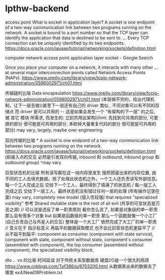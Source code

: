# lpthw-backend

access point
What is socket in application layer?
A socket is one endpoint of a two-way communication link between two programs running on the network. A socket is bound to a port number so that the TCP layer can identify the application that data is destined to be sent to. ... Every TCP connection can be uniquely identified by its two endpoints.
https://docs.oracle.com/javase/tutorial/networking/sockets/definition.html

computer network access point application layer socket - Google Search

Once you place your computer on a network, it interacts with many other ... at several major interconnection points called Network Access Points (NAPs).
https://www.oreilly.com/library/view/tcpip-network-administration/0596002971/ch01.html

传输链的比喻
Data encapsulation
https://www.oreilly.com/library/view/tcpip-network-administration/0596002971/ch01.html
(本层做不完的，给出代理机制，让下一层去做)(甚至下一层还有自己的 driver 类似 , 不同对象可以有不同的存储点 而 driver 是可以共用的 -- 这是如果会发生一个 "有架构的下一层" 的之后, 被 其它 模块 所需求, 而发生的: 立刻共用此架构)(hint: 先找到可共用的部分, 可更换的部分 很可能是可共用的部分, 本砍掉大量重复代码的部分 很可能是可共用的部分)
may vary, largely, maybe over engineering

双向传输的比喻 *
A socket is one endpoint of a two-way communication link between two programs running on the network.
https://docs.oracle.com/javase/tutorial/networking/sockets/definition.html
(和接入点的交互 必然是引发双向传输, inbound 和 outbound, inbound group 和 outbound group)
                                                         ^may vary

巨型状态机的比喻
所有读写都在这一块内存里发生 按照预留出来的内存位置, 由不同的工人去填充数据。除了处理此状态机之外，一个工人还负责读写外部信息。每一个工人完成之后 交给下一个工人，最终得到了填满了的状态机 / 每一层工人完成之后 交给下一层工人，最终状态机没有错过任何一层的处理
(所有操作记录在案)
may vary, completely new model (侵入性较强) that requires "specialized visibility" 参考 Shared mutable state is the root of all evil (共享的可变状态是万恶之源) // 可以说是违反了单一职责原则 看你怎么说了, 如果是对象级的单一职责 那么会有很多个对象 but 如果是函数级的单一职责 那么一个函数就像一个小工厂(自己负责自己与外星人的交互) 整体是一个大工厂 依然完成了大工厂的单一职责
// 意义在于 指示标意义 再扁平的数据获取模式 也不会比巨型状态机更扁平了
// 从不扁平到扁平: component as consumer (component with state service), component with state, component without state, component's consumer (assembled with component), the top consumer (assembled without component), the specialized visibility block,


dto 、vo 的比喻
时间延误 对于传统关系型数据库 硬盘I/O是一个很大的瓶颈 https://www.cnblogs.com/Tpf386/p/6703200.html
从数据表出来的数据去了哪里 ex4/NewDBProblem.txt

